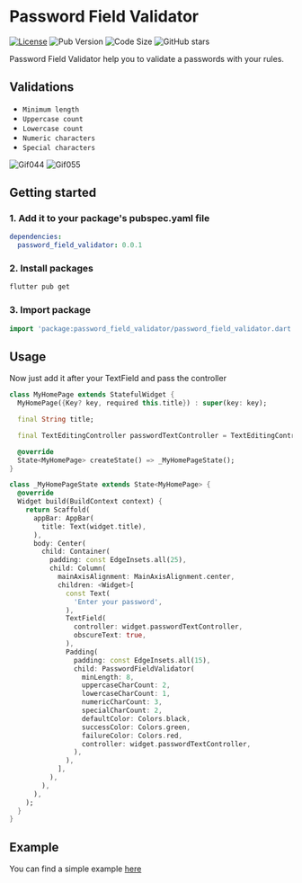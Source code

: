 # Password Field Validator
[![License](https://img.shields.io/github/license/leisim/logger?logo=open-source-initiative&logoColor=green)](https://github.com/rubone/password_field_validator/blob/master/LICENSE)
![Pub Version](https://img.shields.io/pub/v/password_field_validator)
![Code Size](https://img.shields.io/github/languages/code-size/rubone/password_field_validator)
![GitHub stars](https://img.shields.io/github/stars/rubone/password_field_validator)

Password Field Validator help you to validate a passwords with your rules.

## Validations

- `Minimum length`
- `Uppercase count`
- `Lowercase count`
- `Numeric characters`
- `Special characters`

![Gif044](https://user-images.githubusercontent.com/1043247/185675524-5177a165-fa20-4352-919a-7724d1ea1f1d.gif)
![Gif055](https://user-images.githubusercontent.com/1043247/185675593-cdc94103-91b8-48f6-a3fa-ca1ee66a479f.gif)


## Getting started

### 1. Add it to your package's pubspec.yaml file
```yml
dependencies:
  password_field_validator: 0.0.1
```
### 2. Install packages
```sh
flutter pub get
```

### 3. Import package
```dart
import 'package:password_field_validator/password_field_validator.dart';
```

## Usage

Now just add it after your TextField and pass the controller

```dart
class MyHomePage extends StatefulWidget {
  MyHomePage({Key? key, required this.title}) : super(key: key);

  final String title;

  final TextEditingController passwordTextController = TextEditingController();

  @override
  State<MyHomePage> createState() => _MyHomePageState();
}

class _MyHomePageState extends State<MyHomePage> {
  @override
  Widget build(BuildContext context) {
    return Scaffold(
      appBar: AppBar(
        title: Text(widget.title),
      ),
      body: Center(
        child: Container(
          padding: const EdgeInsets.all(25),
          child: Column(
            mainAxisAlignment: MainAxisAlignment.center,
            children: <Widget>[
              const Text(
                'Enter your password',
              ),
              TextField(
                controller: widget.passwordTextController,
                obscureText: true,
              ),
              Padding(
                padding: const EdgeInsets.all(15),
                child: PasswordFieldValidator(
                  minLength: 8,
                  uppercaseCharCount: 2,
                  lowercaseCharCount: 1,
                  numericCharCount: 3,
                  specialCharCount: 2,
                  defaultColor: Colors.black,
                  successColor: Colors.green,
                  failureColor: Colors.red,
                  controller: widget.passwordTextController,
                ),
              ),
            ],
          ),
        ),
      ),
    );
  }
}

```

## Example

You can find a simple example [here](https://github.com/rubone/password_field_validator/tree/main/example)
